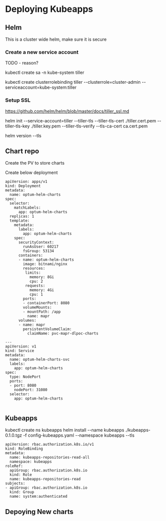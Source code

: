 # Deploying Kubeapps

## Helm 

This is a cluster wide helm, make sure it is secure

### Create a new service account
TODO - reason?

kubectl create sa -n kube-system tiller

kubectl create clusterrolebinding tiller --clusterrole=cluster-admin --serviceaccount=kube-system:tiller

### Setup SSL

https://github.com/helm/helm/blob/master/docs/tiller_ssl.md

helm init --service-account=tiller  --tiller-tls --tiller-tls-cert ./tiller.cert.pem --tiller-tls-key ./tiller.key.pem --tiller-tls-verify --tls-ca-cert ca.cert.pem

helm version --tls

## Chart repo

Create the PV to store charts

Create below deployment

```
apiVersion: apps/v1
kind: Deployment
metadata:
  name: optum-helm-charts
spec:
  selector:
    matchLabels:
      app: optum-helm-charts
  replicas: 1
  template:
    metadata:
      labels:
        app: optum-helm-charts
    spec:
      securityContext:
        runAsUser: 60217
        fsGroup: 53134
      containers:
      - name: optum-helm-charts
        image: bitnami/nginx
        resources:
         limits:
           memory: 8Gi
           cpu: 2
         requests:
           memory: 4Gi
           cpu: 1
        ports:
        - containerPort: 8080
        volumeMounts:
        - mountPath: /app
          name: mapr
      volumes:
      - name: mapr
        persistentVolumeClaim:
          claimName: pvc-mapr-dlpoc-charts

---
apiVersion: v1
kind: Service
metadata:
  name: optum-helm-charts-svc
  labels:
    app: optum-helm-charts
spec:
  type: NodePort
  ports:
  - port: 8080
    nodePort: 31080
  selector:
    app: optum-helm-charts
    
```

## Kubeapps 

kubectl create ns kubeapps
helm install --name kubeapps ./kubeapps-0.1.0.tgz -f config-kubeapps.yaml --namespace kubeapps --tls

```
apiVersion: rbac.authorization.k8s.io/v1
kind: RoleBinding
metadata:
  name: kubeapps-repositories-read-all
  namespace: kubeapps
roleRef:
  apiGroup: rbac.authorization.k8s.io
  kind: Role
  name: kubeapps-repositories-read
subjects:
- apiGroup: rbac.authorization.k8s.io
  kind: Group
  name: system:authenticated

```
## Depoying New charts
